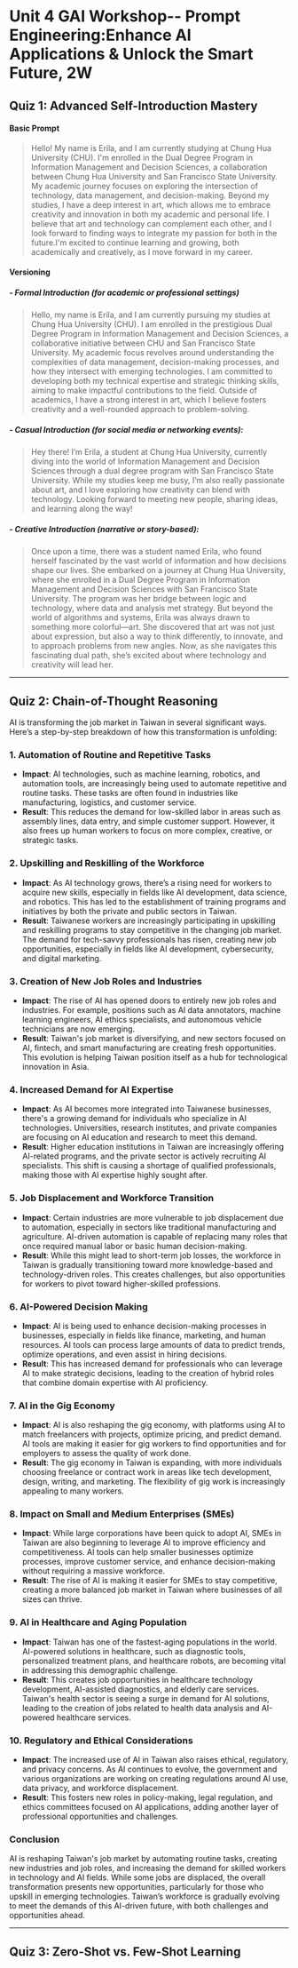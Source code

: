 # Unit 4 GAI Workshop-- Prompt Engineering:Enhance AI Applications & Unlock the Smart Future, 2W

## Quiz 1: Advanced Self-Introduction Mastery 

#### Basic Prompt
> Hello! My name is Erila, and I am currently studying at Chung Hua University (CHU). I'm enrolled in the Dual Degree Program in Information Management and Decision Sciences, a collaboration between Chung Hua University and San Francisco State University. My academic journey focuses on exploring the intersection of technology, data management, and decision-making.
> Beyond my studies, I have a deep interest in art, which allows me to embrace creativity and innovation in both my academic and personal life. I believe that art and technology can complement each other, and I look forward to finding ways to integrate my passion for both in the future.I'm excited to continue learning and growing, both academically and creatively, as I move forward in my career.


#### Versioning
#####  - Formal Introduction (for academic or professional settings)
> Hello, my name is Erila, and I am currently pursuing my studies at Chung Hua University (CHU). I am enrolled in the prestigious Dual Degree Program in Information Management and Decision Sciences, a collaborative initiative between CHU and San Francisco State University. My academic focus revolves around understanding the complexities of data management, decision-making processes, and how they intersect with emerging technologies. I am committed to developing both my technical expertise and strategic thinking skills, aiming to make impactful contributions to the field. Outside of academics, I have a strong interest in art, which I believe fosters creativity and a well-rounded approach to problem-solving.

#####  - Casual Introduction (for social media or networking events):
> Hey there! I’m Erila, a student at Chung Hua University, currently diving into the world of Information Management and Decision Sciences through a dual degree program with San Francisco State University. While my studies keep me busy, I’m also really passionate about art, and I love exploring how creativity can blend with technology. Looking forward to meeting new people, sharing ideas, and learning along the way!

#####  - Creative Introduction (narrative or story-based):
>Once upon a time, there was a student named Erila, who found herself fascinated by the vast world of information and how decisions shape our lives. She embarked on a journey at Chung Hua University, where she enrolled in a Dual Degree Program in Information Management and Decision Sciences with San Francisco State University. The program was her bridge between logic and technology, where data and analysis met strategy. But beyond the world of algorithms and systems, Erila was always drawn to something more colorful—art. She discovered that art was not just about expression, but also a way to think differently, to innovate, and to approach problems from new angles. Now, as she navigates this fascinating dual path, she’s excited about where technology and creativity will lead her.

----------------

## Quiz 2: Chain-of-Thought Reasoning

>>
AI is transforming the job market in Taiwan in several significant ways. Here’s a step-by-step breakdown of how this transformation is unfolding:

### 1. **Automation of Routine and Repetitive Tasks**
   - **Impact**: AI technologies, such as machine learning, robotics, and automation tools, are increasingly being used to automate repetitive and routine tasks. These tasks are often found in industries like manufacturing, logistics, and customer service.
   - **Result**: This reduces the demand for low-skilled labor in areas such as assembly lines, data entry, and simple customer support. However, it also frees up human workers to focus on more complex, creative, or strategic tasks.

### 2. **Upskilling and Reskilling of the Workforce**
   - **Impact**: As AI technology grows, there’s a rising need for workers to acquire new skills, especially in fields like AI development, data science, and robotics. This has led to the establishment of training programs and initiatives by both the private and public sectors in Taiwan.
   - **Result**: Taiwanese workers are increasingly participating in upskilling and reskilling programs to stay competitive in the changing job market. The demand for tech-savvy professionals has risen, creating new job opportunities, especially in fields like AI development, cybersecurity, and digital marketing.

### 3. **Creation of New Job Roles and Industries**
   - **Impact**: The rise of AI has opened doors to entirely new job roles and industries. For example, positions such as AI data annotators, machine learning engineers, AI ethics specialists, and autonomous vehicle technicians are now emerging.
   - **Result**: Taiwan's job market is diversifying, and new sectors focused on AI, fintech, and smart manufacturing are creating fresh opportunities. This evolution is helping Taiwan position itself as a hub for technological innovation in Asia.

### 4. **Increased Demand for AI Expertise**
   - **Impact**: As AI becomes more integrated into Taiwanese businesses, there's a growing demand for individuals who specialize in AI technologies. Universities, research institutes, and private companies are focusing on AI education and research to meet this demand.
   - **Result**: Higher education institutions in Taiwan are increasingly offering AI-related programs, and the private sector is actively recruiting AI specialists. This shift is causing a shortage of qualified professionals, making those with AI expertise highly sought after.

### 5. **Job Displacement and Workforce Transition**
   - **Impact**: Certain industries are more vulnerable to job displacement due to automation, especially in sectors like traditional manufacturing and agriculture. AI-driven automation is capable of replacing many roles that once required manual labor or basic human decision-making.
   - **Result**: While this might lead to short-term job losses, the workforce in Taiwan is gradually transitioning toward more knowledge-based and technology-driven roles. This creates challenges, but also opportunities for workers to pivot toward higher-skilled professions.

### 6. **AI-Powered Decision Making**
   - **Impact**: AI is being used to enhance decision-making processes in businesses, especially in fields like finance, marketing, and human resources. AI tools can process large amounts of data to predict trends, optimize operations, and even assist in hiring decisions.
   - **Result**: This has increased demand for professionals who can leverage AI to make strategic decisions, leading to the creation of hybrid roles that combine domain expertise with AI proficiency.

### 7. **AI in the Gig Economy**
   - **Impact**: AI is also reshaping the gig economy, with platforms using AI to match freelancers with projects, optimize pricing, and predict demand. AI tools are making it easier for gig workers to find opportunities and for employers to assess the quality of work done.
   - **Result**: The gig economy in Taiwan is expanding, with more individuals choosing freelance or contract work in areas like tech development, design, writing, and marketing. The flexibility of gig work is increasingly appealing to many workers.

### 8. **Impact on Small and Medium Enterprises (SMEs)**
   - **Impact**: While large corporations have been quick to adopt AI, SMEs in Taiwan are also beginning to leverage AI to improve efficiency and competitiveness. AI tools can help smaller businesses optimize processes, improve customer service, and enhance decision-making without requiring a massive workforce.
   - **Result**: The rise of AI is making it easier for SMEs to stay competitive, creating a more balanced job market in Taiwan where businesses of all sizes can thrive.

### 9. **AI in Healthcare and Aging Population**
   - **Impact**: Taiwan has one of the fastest-aging populations in the world. AI-powered solutions in healthcare, such as diagnostic tools, personalized treatment plans, and healthcare robots, are becoming vital in addressing this demographic challenge.
   - **Result**: This creates job opportunities in healthcare technology development, AI-assisted diagnostics, and elderly care services. Taiwan's health sector is seeing a surge in demand for AI solutions, leading to the creation of jobs related to health data analysis and AI-powered healthcare services.

### 10. **Regulatory and Ethical Considerations**
   - **Impact**: The increased use of AI in Taiwan also raises ethical, regulatory, and privacy concerns. As AI continues to evolve, the government and various organizations are working on creating regulations around AI use, data privacy, and workforce displacement.
   - **Result**: This fosters new roles in policy-making, legal regulation, and ethics committees focused on AI applications, adding another layer of professional opportunities and challenges.


### **Conclusion**
AI is reshaping Taiwan's job market by automating routine tasks, creating new industries and job roles, and increasing the demand for skilled workers in technology and AI fields. While some jobs are displaced, the overall transformation presents new opportunities, particularly for those who upskill in emerging technologies. Taiwan’s workforce is gradually evolving to meet the demands of this AI-driven future, with both challenges and opportunities ahead.

---

## Quiz 3: Zero-Shot vs. Few-Shot Learning 
